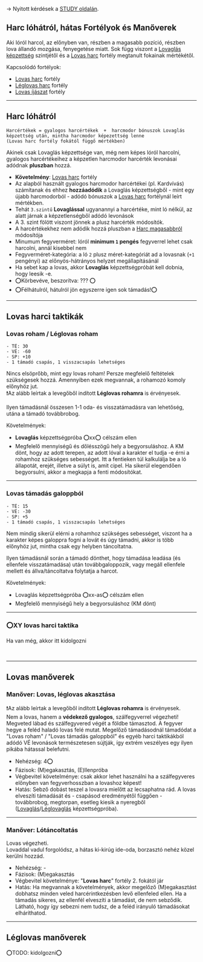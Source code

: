 → Nyitott kérdések a [STUDY oldalán](https://github.com/kaktusztea/km100/wiki/STUDY.lovasharc).

## Harc lóhátról, hátas Fortélyok és Manőverek

Aki lóról harcol, az előnyben van, részben a magasabb pozíció, részben lova állandó mozgása, fenyegetése miatt. Sok függ viszont a [Lovaglás képzettség](kepzettsegek/lovaglas.md) szintjétől és a [Lovas harc](fortelyok.harci/lovas_harc.md) fortély megtanult fokainak mértékétől.

Kapcsolódó fortélyok:
- [Lovas harc](fortelyok.harci/lovas_harc.md) fortély
- [Léglovas harc](fortelyok.harci/leglovas_harc.md) fortély
- [Lovas íjászat](fortelyok.tavharc/lovas_ijaszat.md) fortély

---
## Harc lóhátról
```
Harcértékek = gyalogos harcértékek  +  harcmodor bónuszok Lovaglás képzettség után, mintha harcmodor képezettség lenne
(Lovas harc fortély fokától függő mértékben)
```

Akinek csak Lovaglás képzettsége van, még nem képes lóról harcolni, gyalogos harcértékeihez a képzetlen harcmodor harcérték levonásai adódnak **pluszban** hozzá.

- **Követelmény**: [Lovas harc](fortelyok.harci/lovas_harc.md) fortély
- Az alapból használt gyalogos harcmodor harcértékei (pl. Kardvívás) számítanak és ehhez **hozzáadódik** a Lovaglás képzettségből - mint egy újabb harcmodorból - adódó bónuszok a [Lovas harc](fortelyok.harci/lovas_harc.md) fortélynál leírt mértékben.
- Tehát `3.szintű` **Lovaglással** ugyanannyi a harcértéke, mint ló nélkül, az alatt járnak a képzetlenségből adódó levonások
- A 3. szint fölött viszont jönnek a plusz harcérték módosítók.
- A harcértékekhez nem adódik hozzá pluszban a [Harc magasabbról](064_01_harci_helyzetek.md#harc-magasabbról) módosítója
- Minumum fegyverméret: lóról **minimum `1` pengés** fegyverrel lehet csak harcolni, annál kisebbel nem
- Fegyverméret-kategória: a ló `2` plusz méret-kategóriát ad a lovasnak (`+1` pengényi) az előnyös-hátrányos helyzet megállapításánál
- Ha sebet kap a lovas, akkor **Lovaglás** képzettségpróbát kell dobnia, hogy leesik -e.
- ⭕Körbevéve, beszorítva: ???  ⭕
- ⭕Félhátulról, hátulról jön egyszerre igen sok támadás!⭕

---
## Lovas harci taktikák
### Lovas roham / Léglovas roham
```
- TÉ: 30
- VÉ: -60
- SP: +10
- 1 támadó csapás, 1 visszacsapás lehetséges
```

Nincs elsöprőbb, mint egy lovas roham! Persze megfelelő feltételek szükségesek hozzá. Amennyiben ezek megvannak, a rohamozó komoly előnyhöz jut.\
❗Az alább leírtak a levegőből indított **Léglovas rohamra** is érvényesek.

Ilyen támadásnál összesen 1-1 oda- és visszatámadásra van lehetőség, utána a támadó továbbrobog.

Követelmények:
- **Lovaglás** képzettségpróba ⭕xx⭕ célszám ellen
- Megfelelő mennyiségű és dőlésszögű hely a begyorsuláshoz. A KM dönt, hogy az adott terepen, az adott lóval a karakter el tudja -e érni a rohamhoz szükséges sebességet. Itt a fentieken túl kalkulálja be a ló állapotát, erejét, illetve a súlyt is, amit cipel. Ha sikerül elegendően begyorsulni, akkor a megkapja a fenti módosítókat.


---
### Lovas támadás galoppból
```
- TÉ: 15
- VÉ: -30
- SP: +5
- 1 támadó csapás, 1 visszacsapás lehetséges
```

Nem mindig sikerül elérni a rohamhoz szükséges sebességet, viszont ha a karakter képes galoppra fogni a lovát és úgy támadni, akkor is több előnyhöz jut, mintha csak egy helyben táncoltatna.

Ilyen támadásnál során a támadó dönthet, hogy támadása leadása (és ellenfele visszatámadása) után továbbgaloppozik, vagy megáll ellenfele mellett és állva/táncoltatva folytatja a harcot.


Követelmények:
- Lovaglás képzettségpróba ⭕xx-as⭕ célszám ellen
- Megfelelő mennyiségű hely a begyorsuláshoz (KM dönt)

---
### ⭕XY lovas harci taktika

Ha van még, akkor itt kidolgozni

<br />

---
## Lovas manőverek

### Manőver: Lovas, léglovas akasztása

❗Az alább leírtak a levegőből indított **Léglovas rohamra** is érvényesek.\
Nem a lovas, hanem a **védekező gyalogos**, szálfegyverrel végezheti!\
Megveted lábad és szálfegyvered végét a földbe támasztod. A fegyver hegye a feléd haladó lovas felé mutat. Megelőző támadásodnál támadódat a "Lovas roham" / "Lovas támadás galoppból" és egyéb harci taktikákból adódó VÉ levonások természetesen sújtják, így extrém veszélyes egy ilyen pikába hátassal belefutni.

- Nehézség: 4⭕
- Fázisok: (M)egakasztás, (E)llenpróba
- Végbevitel követelménye: csak akkor lehet használni ha a szálfegyveres előnyben van fegyverhosszban a lovashoz képest!
- Hatás: Sebző dobást teszel a lovasra mielőtt az lecsaphatna rád. A lovas elveszíti támadását és - csapásod eredményétől függően -  továbbrobog, megtorpan, esetleg kiesik a nyeregből ([Lovaglás](kepzettsegek/lovaglas.md)/[Léglovaglás](kepzettsegek/leglovaglas.md) képzettségpróba).

---
### Manőver: Lótáncoltatás

Lovas végezheti.\
Lovaddal vadul forgolódsz, a hátas ki-kirúg ide-oda, borzasztó nehéz közel kerülni hozzád.

- Nehézség: -
- Fázisok: (M)egakasztás
- Végbevitel követelménye: "**Lovas harc**" fortély 2. fokától jár
- Hatás: Ha megvannak a követelmények, akkor megelőző (M)egakasztást dobhatsz minden veled harcérintkezésben levő ellenfeled ellen. Ha a támadás sikeres, az ellenfél elveszíti a támadást, de nem sebződik. Látható, hogy így sebezni nem tudsz, de a feléd irányuló támadásokat elháríthatod.

---
## Léglovas manőverek

⭕TODO: kidolgozni⭕
